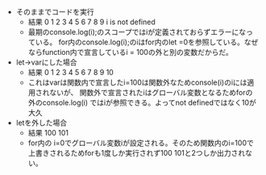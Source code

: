 * そのままでコードを実行
    * 結果 0 1 2 3 4 5 6 7 8 9 i is not defined
    * 最期のconsole.log(i);のスコープではiが定義されておらずエラーになっている。
      for内のconsole.log(i);のiはfor内のlet =0を参照している。なぜならfunction内で宣言しているi = 100の外と別の変数だからだ。
* let→varにした場合
    * 結果 0 1 2 3 4 5 6 7 8 9 10
    * これはvarは関数内で宣言したi=100は関数外なためconsole(i)のiには適用されないが、 関数外で宣言されたiはグローバル変数となるためforの外のconsole.log(i)
      ではiが参照できる。よってnot definedではなく10が大久
* letを外した場合
    * 結果 100 101
    * for内の i=0でグローバル変数iが設定される。そのため関数内のi=100で上書きされるためforも1度しか実行されず100 101と2つしか出力されない。